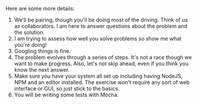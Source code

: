 
Here are some more details: 

1. We'll be pairing, though you'll be doing most of the driving. Think of us as collaborators. I am here to answer questions about the problem and the solution.
2. I am trying to assess how well you solve problems so show me what you're doing!
3. Googling things is fine.
4. The problem evolves through a series of steps. It's not a race though we want to make progress. Also, let's not skip ahead, even if you think you know the next answer.
5. Make sure you have your system all set up including having NodeJS, NPM and an editor installed. The exercise won't require any sort of web interface or GUI, so just stick to the basics.
6. You will be writing some tests with Mocha.